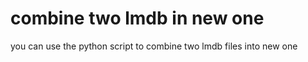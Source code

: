 # combine two lmdb in new one

you can use the python script to combine two lmdb files into new one
